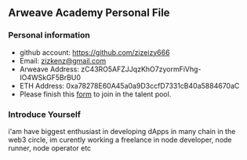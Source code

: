 ## Arweave Academy Personal File

### Personal information

- github account: https://github.com/zizeizy666
- Email: zizkenz@gmail.com
- Arweave Address: zC43RO5AFZJJqzKhO7zyormFiVhg-IO4WSkGF5BrBU0
- ETH Address: 0xa78278E60A45a0a9D3ccfD7331cB40a5884670aC
- Please finish this [form](https://docs.google.com/forms/d/e/1FAIpQLSfWA5fIIcBgmRppm3jNz5vmf9Mai_QMVil-2pO4r7YKn_Zhtw/viewform?usp=sf_link) to join in the talent pool.

### Introduce Yourself
 i'am have biggest enthusiast in developing dApps in many chain in the web3 circle, im curently working a freelance in node developer, node runner, node operator etc
